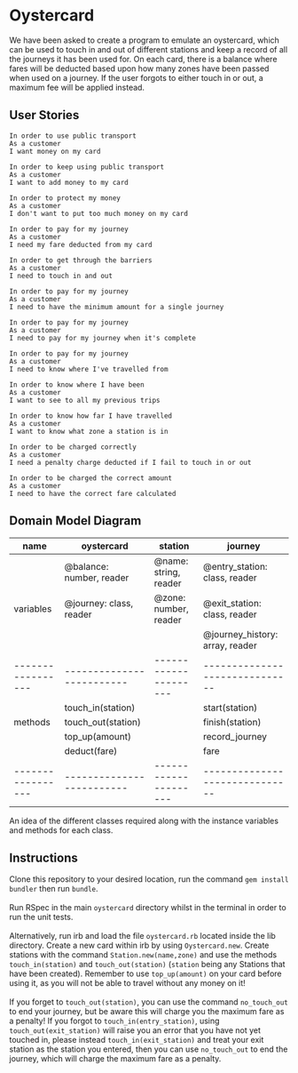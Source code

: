 # Oystercard

We have been asked to create a program to emulate an oystercard, which can be used to touch in and out of different stations and keep a record of all the journeys it has been used for. On each card, there is a balance where fares will be deducted based upon how many zones have been passed when used on a journey. If the user forgots to either touch in or out, a maximum fee will be applied instead.

## User Stories
```
In order to use public transport
As a customer
I want money on my card

In order to keep using public transport
As a customer
I want to add money to my card

In order to protect my money
As a customer
I don't want to put too much money on my card

In order to pay for my journey
As a customer
I need my fare deducted from my card

In order to get through the barriers
As a customer
I need to touch in and out

In order to pay for my journey
As a customer
I need to have the minimum amount for a single journey

In order to pay for my journey
As a customer
I need to pay for my journey when it's complete

In order to pay for my journey
As a customer
I need to know where I've travelled from

In order to know where I have been
As a customer
I want to see to all my previous trips

In order to know how far I have travelled
As a customer
I want to know what zone a station is in

In order to be charged correctly
As a customer
I need a penalty charge deducted if I fail to touch in or out

In order to be charged the correct amount
As a customer
I need to have the correct fare calculated
```

## Domain Model Diagram

| name              | oystercard                | station               | journey                        | 
| ----------------- | ------------------------- | --------------------- | ------------------------------ | 
|                   | @balance: number, reader  | @name: string, reader | @entry_station: class, reader  |
| variables         | @journey: class, reader   | @zone: number, reader | @exit_station: class, reader   |
|                   |                           |                       | @journey_history: array, reader|
| ----------------- | ------------------------- | --------------------- | ------------------------------ |
|                   | touch_in(station)         |                       | start(station)                 |
| methods           | touch_out(station)        |                       | finish(station)                |
|                   | top_up(amount)            |                       | record_journey                 |
|                   | deduct(fare)              |                       | fare                           |
| ----------------- | ------------------------- | --------------------- | ------------------------------ |

An idea of the different classes required along with the instance variables and methods for each class.

## Instructions

Clone this repository to your desired location, run the command `gem install bundler` then run `bundle`.\
\
Run RSpec in the main `oystercard` directory whilst in the terminal in order to run the unit tests.\
\
Alternatively, run irb and load the file `oystercard.rb` located inside the lib directory. Create a new card within irb by using `Oystercard.new`. Create stations with the command `Station.new(name,zone)` and use the methods `touch_in(station)` and `touch_out(station)` (`station` being any Stations that have been created). Remember to use `top_up(amount)` on your card before using it, as you will not be able to travel without any money on it!\
\
If you forget to `touch_out(station)`, you can use the command `no_touch_out` to end your journey, but be aware this will charge you the maximum fare as a penalty! If you forgot to `touch_in(entry_station)`, using `touch_out(exit_station)` will raise you an error that you have not yet touched in, please instead `touch_in(exit_station)` and treat your exit station as the station you entered, then you can use `no_touch_out` to end the journey, which will charge the maximum fare as a penalty.



